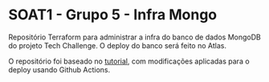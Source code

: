 # SOAT1 - Grupo 5 - Infra Mongo
Repositório Terraform para administrar a infra do banco de dados MongoDB do projeto Tech Challenge. O deploy do banco será feito no Atlas.

O repositório foi baseado no [tutorial](https://www.mongodb.com/developer/products/atlas/deploy-mongodb-atlas-terraform-aws/), com modificações aplicadas para o deploy usando Github Actions.
